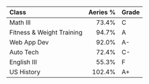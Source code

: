 # 
| Class | Aeries % | Grade | 
| :-------- |  --------: | --- |
| Math III | 73.4% | C |
| Fitness & Weight Training |  94.7% | A |
| Web App Dev | 92.0% | A- |
| Auto Tech | 72.4% | C- |
| English III | 55.3% | F |
| US History | 102.4% | A+ |